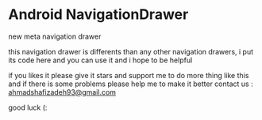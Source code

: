 # Android NavigationDrawer
new meta navigation drawer


this navigation drawer is differents than any other navigation drawers,
i put its code here and you can use it and i hope to be helpful

if you likes it please give it stars and support me to do more thing like this 
and if there is some problems please help me to make it better 
contact us : ahmadshafizadeh93@gmail.com

good luck (:


